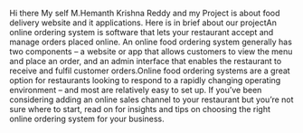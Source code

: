 Hi there 
My self M.Hemanth Krishna Reddy and my
Project is about food delivery website 
and it applications. Here is in brief
about our projectAn online ordering 
system is software that lets your 
restaurant accept 
and manage orders placed online.
An online food ordering system 
generally has two components – a website 
or app that allows customers to
view the menu and place an order, and 
an admin interface that enables the
restaurant to receive and fulfil
customer orders.Online food
ordering systems are a
great option for restaurants
looking to respond to a rapidly
changing operating environment – and
most are relatively easy to set up.
If you’ve been considering
adding an online sales channel
to your restaurant but you’re
not sure where to start, read on
for insights and tips on choosing
the right online ordering system
for your business.
